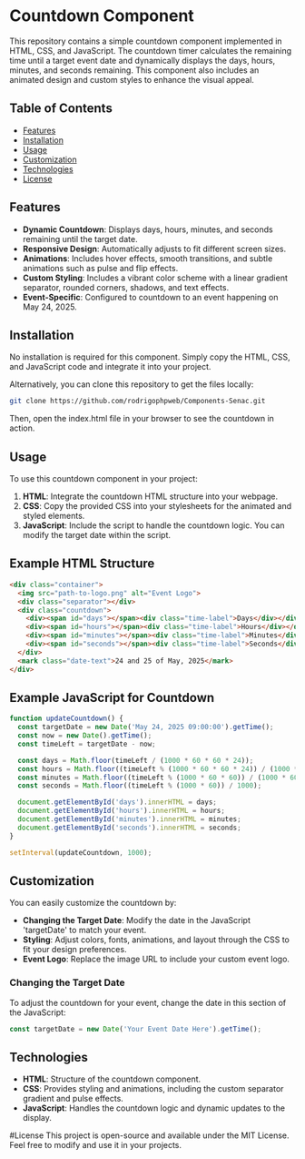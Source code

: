 # Countdown Component

This repository contains a simple countdown component implemented in HTML, CSS, and JavaScript. The countdown timer calculates the remaining time until a target event date and dynamically displays the days, hours, minutes, and seconds remaining. This component also includes an animated design and custom styles to enhance the visual appeal.

## Table of Contents
- [Features](#features)
- [Installation](#installation)
- [Usage](#usage)
- [Customization](#customization)
- [Technologies](#technologies)
- [License](#license)

## Features

- **Dynamic Countdown**: Displays days, hours, minutes, and seconds remaining until the target date.
- **Responsive Design**: Automatically adjusts to fit different screen sizes.
- **Animations**: Includes hover effects, smooth transitions, and subtle animations such as pulse and flip effects.
- **Custom Styling**: Includes a vibrant color scheme with a linear gradient separator, rounded corners, shadows, and text effects.
- **Event-Specific**: Configured to countdown to an event happening on May 24, 2025.

## Installation

No installation is required for this component. Simply copy the HTML, CSS, and JavaScript code and integrate it into your project.

Alternatively, you can clone this repository to get the files locally:

```bash
git clone https://github.com/rodrigophpweb/Components-Senac.git
```

Then, open the index.html file in your browser to see the countdown in action.

## Usage

To use this countdown component in your project:

1. **HTML**: Integrate the countdown HTML structure into your webpage.
2. **CSS**: Copy the provided CSS into your stylesheets for the animated and styled elements.
3. **JavaScript**: Include the script to handle the countdown logic. You can modify the target date within the script.

## Example HTML Structure

```html
<div class="container">
  <img src="path-to-logo.png" alt="Event Logo">
  <div class="separator"></div>
  <div class="countdown">
    <div><span id="days"></span><div class="time-label">Days</div></div>
    <div><span id="hours"></span><div class="time-label">Hours</div></div>
    <div><span id="minutes"></span><div class="time-label">Minutes</div></div>
    <div><span id="seconds"></span><div class="time-label">Seconds</div></div>
  </div>
  <mark class="date-text">24 and 25 of May, 2025</mark>
</div>
```
## Example JavaScript for Countdown

```javascript
function updateCountdown() {
  const targetDate = new Date('May 24, 2025 09:00:00').getTime();
  const now = new Date().getTime();
  const timeLeft = targetDate - now;

  const days = Math.floor(timeLeft / (1000 * 60 * 60 * 24));
  const hours = Math.floor((timeLeft % (1000 * 60 * 60 * 24)) / (1000 * 60 * 60));
  const minutes = Math.floor((timeLeft % (1000 * 60 * 60)) / (1000 * 60));
  const seconds = Math.floor((timeLeft % (1000 * 60)) / 1000);

  document.getElementById('days').innerHTML = days;
  document.getElementById('hours').innerHTML = hours;
  document.getElementById('minutes').innerHTML = minutes;
  document.getElementById('seconds').innerHTML = seconds;
}

setInterval(updateCountdown, 1000);
```
## Customization

You can easily customize the countdown by:

- **Changing the Target Date**: Modify the date in the JavaScript 'targetDate' to match your event.
- **Styling**: Adjust colors, fonts, animations, and layout through the CSS to fit your design preferences.
- **Event Logo**: Replace the image URL to include your custom event logo.

### Changing the Target Date

To adjust the countdown for your event, change the date in this section of the JavaScript:

```javascript
const targetDate = new Date('Your Event Date Here').getTime();
```
## Technologies

- **HTML**: Structure of the countdown component.
- **CSS**: Provides styling and animations, including the custom separator gradient and pulse effects.
- **JavaScript**: Handles the countdown logic and dynamic updates to the display.

#License
This project is open-source and available under the MIT License. Feel free to modify and use it in your projects.
